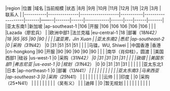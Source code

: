 # 

|region		|位置			|域名				|当前规模		|状态				|8月		|9月	 |10月	 |11月	|12月		 |1月	|2月	 |3月	|联系人	|
|-----------|---------------|-------------------|-----------|-------------------|-------|——--|-------|------|------------|------|----|------|-------|
|亚太东南1	|新加坡		    |ap-southeast-1	    |106		|开服				|106	|106 106	 |106	|106		 |	    |	 |	    |Lazada（廖宏兵）	|
|欧洲中部1	|法兰克福		    |eu-central-1	    |18			|部署（18*N42）	    |18		|65	 |65	 |90	|90			 |	    |	 |	    |温亚男，Jin Xuan	|
|亚太东南2	|悉尼			|ap-southeast-2	    |0			|采购（31*N42）	    |0		|31	 |51	 |51	|51			 |	    |	 |	    |马镭，WU, Shiwei	|
|中国香港		|香港			|cn-hongkong		|90			|开服				|90		|90	 |90	 |90	|90			 |	    |	 |	    |南华（肖仰柱），圆渡	|
|美国西部1	|硅谷			|us-west-1		    |0			|采购（31*N42）	    |0		|31	 |31	 |31	|31			 |	    |	 |	    |骁熠	|
|美国东部1	|弗吉尼亚		    |us-east-1		    |0			|规划（31*N42）	    |0		|0	 |31	 |31	|31			 |	    |	 |	    |		|
|亚太东北1	|日本			|ap-northeast-1	    |0			|部署（13*N41）	    |		|	 |		 |		|			 |	    |	 |	    |		|
|亚太东南3	|马来西亚		    |ap-southeast-3	    |0			|采购（25*N41）	    |		|	 |		 |		|			 |	    |	 |	    |云帅	|
|			|印度			|				    |0			|采购（25*N41）	    |		|	 |		 |		|			 |	    |	 |	    |（吴有义）	|
|			|迪拜			|				    |0			|暂无规划			    |		|	 |		 |		|			 |	    |	 |	    |		|

